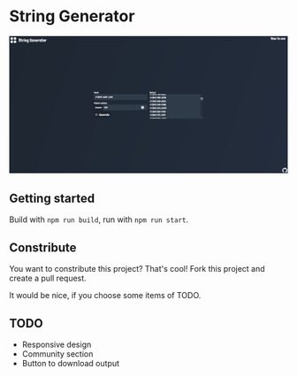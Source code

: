 # String Generator

![](.github/images/img1.png)

## Getting started

Build with ``npm run build``,
run with ``npm run start``.

## Constribute

You want to constribute this project? That's cool!
Fork this project and create a pull request.

It would be nice, if you choose some items of TODO.

## TODO

- Responsive design
- Community section
- Button to download output
